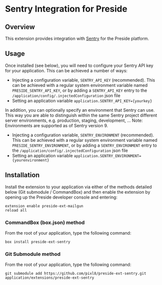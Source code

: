 # Sentry Integration for Preside

## Overview

This extension provides integration with [Sentry](https://sentry.io/) for the Preside platform.

## Usage

Once installed (see below), you will need to configure your Sentry API key for your application. This can be achieved a number of ways:

* Injecting a configuration variable, `SENTRY_API_KEY` (recommended). This can be achieved with a regular system environment variable named `PRESIDE_SENTRY_API_KEY`, or by adding a `SENTRY_API_KEY` entry to the `/application/config/.injectedConfiguration` json file
* Setting an application variable `application.SENTRY_API_KEY={yourkey}`

In addition, you can optionally specify an environment that Sentry can use. This way you are able to distinguish within the same Sentry project different server environments, e.g. production, staging, development, ...
Note: Environments are supported as of Sentry version 9.

* Injecting a configuration variable, `SENTRY_ENVIRONMENT` (recommended). This can be achieved with a regular system environment variable named `PRESIDE_SENTRY_ENVIRONMENT`, or by adding a `SENTRY_ENVIRONMENT` entry to the `/application/config/.injectedConfiguration` json file
* Setting an application variable `application.SENTRY_ENVIRONMENT={yourenvironment}`

## Installation

Install the extension to your application via either of the methods detailed below (Git submodule / CommandBox) and then enable the extension by opening up the Preside developer console and entering:

```
extension enable preside-ext-mailgun
reload all
```

### CommandBox (box.json) method

From the root of your application, type the following command:

```
box install preside-ext-sentry
```

### Git Submodule method

From the root of your application, type the following command:

```
git submodule add https://github.com/pixl8/preside-ext-sentry.git application/extensions/preside-ext-sentry
```


